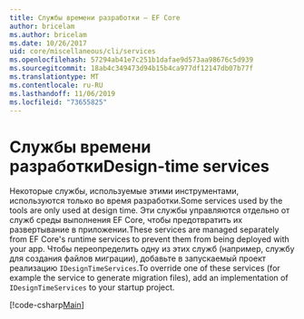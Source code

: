 ```yaml
---
title: Службы времени разработки — EF Core
author: bricelam
ms.author: bricelam
ms.date: 10/26/2017
uid: core/miscellaneous/cli/services
ms.openlocfilehash: 57294ab41e7c251b1dafae9d573aa98676c5d939
ms.sourcegitcommit: 18ab4c349473d94b15b4ca977df12147db07b77f
ms.translationtype: MT
ms.contentlocale: ru-RU
ms.lasthandoff: 11/06/2019
ms.locfileid: "73655825"
---
```

# <a name="design-time-services"></a><span data-ttu-id="a87a4-102">Службы времени разработки</span><span class="sxs-lookup"><span data-stu-id="a87a4-102">Design-time services</span></span>

<span data-ttu-id="a87a4-103">Некоторые службы, используемые этими инструментами, используются только во время разработки.</span><span class="sxs-lookup"><span data-stu-id="a87a4-103">Some services used by the tools are only used at design time.</span></span> <span data-ttu-id="a87a4-104">Эти службы управляются отдельно от служб среды выполнения EF Core, чтобы предотвратить их развертывание в приложении.</span><span class="sxs-lookup"><span data-stu-id="a87a4-104">These services are managed separately from EF Core's runtime services to prevent them from being deployed with your app.</span></span> <span data-ttu-id="a87a4-105">Чтобы переопределить одну из этих служб (например, службу для создания файлов миграции), добавьте в запускаемый проект реализацию `IDesignTimeServices`.</span><span class="sxs-lookup"><span data-stu-id="a87a4-105">To override one of these services (for example the service to generate migration files), add an implementation of `IDesignTimeServices` to your startup project.</span></span>

[!code-csharp[Main](../../../../samples/core/Miscellaneous/CommandLine/DesignTimeServices.cs)]
